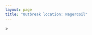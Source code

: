 ```yaml
---
layout: page
title: "Outbreak location: Nagercoil"
---
```

<div id="mapid">
<script src="https://buda-magenta.github.io/hazard_map/load_map.js"></script>
><script>
var marker_outbreak = L.marker([8.188047, 77.429049],{"autoPan": true}).addTo(map); marker_outbreak.bindTooltip("Nagercoil").openTooltip();

var circle_1 = L.circle([8.576971, 77.050125], {"pane": "markerPane", "color": "red", "fill": true, "fillOpacity": 0.2, "fillRule": "evenodd", "lineCap": "round", "lineJoin": "round", "opacity": 1.0, "radius": 469076, "stroke": true, "weight": 2}).addTo(map);
circle_1.bindTooltip("Thiruvananthapuram<br>rank: 1<br>hazard index: 0.117269")

var circle_2 = L.circle([8.701220, 77.579269], {"pane": "markerPane", "color": "red", "fill": true, "fillOpacity": 0.2, "fillRule": "evenodd", "lineCap": "round", "lineJoin": "round", "opacity": 1.0, "radius": 153494, "stroke": true, "weight": 2}).addTo(map);
circle_2.bindTooltip("Tirunelveli<br>rank: 2<br>hazard index: 0.038374")

var circle_3 = L.circle([8.887951, 76.595501], {"pane": "markerPane", "color": "red", "fill": true, "fillOpacity": 0.2, "fillRule": "evenodd", "lineCap": "round", "lineJoin": "round", "opacity": 1.0, "radius": 119857, "stroke": true, "weight": 2}).addTo(map);
circle_3.bindTooltip("Kollam<br>rank: 3<br>hazard index: 0.029964")

var circle_4 = L.circle([12.979120, 77.591300], {"pane": "markerPane", "color": "red", "fill": true, "fillOpacity": 0.2, "fillRule": "evenodd", "lineCap": "round", "lineJoin": "round", "opacity": 1.0, "radius": 106008, "stroke": true, "weight": 2}).addTo(map);
circle_4.bindTooltip("Bangalore<br>rank: 4<br>hazard index: 0.026502")

var circle_5 = L.circle([19.075990, 72.877393], {"pane": "markerPane", "color": "red", "fill": true, "fillOpacity": 0.2, "fillRule": "evenodd", "lineCap": "round", "lineJoin": "round", "opacity": 1.0, "radius": 100769, "stroke": true, "weight": 2}).addTo(map);
circle_5.bindTooltip("Mumbai<br>rank: 5<br>hazard index: 0.025192")

var circle_6 = L.circle([13.083694, 80.270186], {"pane": "markerPane", "color": "red", "fill": true, "fillOpacity": 0.2, "fillRule": "evenodd", "lineCap": "round", "lineJoin": "round", "opacity": 1.0, "radius": 95467, "stroke": true, "weight": 2}).addTo(map);
circle_6.bindTooltip("Chennai<br>rank: 6<br>hazard index: 0.023867")

var circle_7 = L.circle([9.926115, 78.114098], {"pane": "markerPane", "color": "red", "fill": true, "fillOpacity": 0.2, "fillRule": "evenodd", "lineCap": "round", "lineJoin": "round", "opacity": 1.0, "radius": 77995, "stroke": true, "weight": 2}).addTo(map);
circle_7.bindTooltip("Madurai<br>rank: 7<br>hazard index: 0.019499")

var circle_8 = L.circle([11.001812, 76.962842], {"pane": "markerPane", "color": "red", "fill": true, "fillOpacity": 0.2, "fillRule": "evenodd", "lineCap": "round", "lineJoin": "round", "opacity": 1.0, "radius": 48209, "stroke": true, "weight": 2}).addTo(map);
circle_8.bindTooltip("Coimbatore<br>rank: 8<br>hazard index: 0.012052")

var circle_9 = L.circle([12.869810, 74.843008], {"pane": "markerPane", "color": "red", "fill": true, "fillOpacity": 0.2, "fillRule": "evenodd", "lineCap": "round", "lineJoin": "round", "opacity": 1.0, "radius": 26952, "stroke": true, "weight": 2}).addTo(map);
circle_9.bindTooltip("Mangalore<br>rank: 9<br>hazard index: 0.006738")

var circle_10 = L.circle([18.521428, 73.854454], {"pane": "markerPane", "color": "red", "fill": true, "fillOpacity": 0.2, "fillRule": "evenodd", "lineCap": "round", "lineJoin": "round", "opacity": 1.0, "radius": 24125, "stroke": true, "weight": 2}).addTo(map);
circle_10.bindTooltip("Pune<br>rank: 10<br>hazard index: 0.006031")

var circle_11 = L.circle([11.258608, 75.778874], {"pane": "markerPane", "color": "red", "fill": true, "fillOpacity": 0.2, "fillRule": "evenodd", "lineCap": "round", "lineJoin": "round", "opacity": 1.0, "radius": 24022, "stroke": true, "weight": 2}).addTo(map);
circle_11.bindTooltip("Kozhikode<br>rank: 11<br>hazard index: 0.006006")

var circle_12 = L.circle([10.804973, 78.687030], {"pane": "markerPane", "color": "red", "fill": true, "fillOpacity": 0.2, "fillRule": "evenodd", "lineCap": "round", "lineJoin": "round", "opacity": 1.0, "radius": 23377, "stroke": true, "weight": 2}).addTo(map);
circle_12.bindTooltip("Tiruchirappalli<br>rank: 12<br>hazard index: 0.005844")

var circle_13 = L.circle([10.525626, 76.213254], {"pane": "markerPane", "color": "red", "fill": true, "fillOpacity": 0.2, "fillRule": "evenodd", "lineCap": "round", "lineJoin": "round", "opacity": 1.0, "radius": 23063, "stroke": true, "weight": 2}).addTo(map);
circle_13.bindTooltip("Thrissur<br>rank: 13<br>hazard index: 0.005766")

var circle_14 = L.circle([11.101781, 77.345192], {"pane": "markerPane", "color": "red", "fill": true, "fillOpacity": 0.2, "fillRule": "evenodd", "lineCap": "round", "lineJoin": "round", "opacity": 1.0, "radius": 20002, "stroke": true, "weight": 2}).addTo(map);
circle_14.bindTooltip("Tiruppur<br>rank: 14<br>hazard index: 0.005001")

var circle_15 = L.circle([8.805260, 78.145274], {"pane": "markerPane", "color": "red", "fill": true, "fillOpacity": 0.2, "fillRule": "evenodd", "lineCap": "round", "lineJoin": "round", "opacity": 1.0, "radius": 18537, "stroke": true, "weight": 2}).addTo(map);
circle_15.bindTooltip("Thoothukudi<br>rank: 15<br>hazard index: 0.004634")

var circle_16 = L.circle([11.664300, 78.146000], {"pane": "markerPane", "color": "red", "fill": true, "fillOpacity": 0.2, "fillRule": "evenodd", "lineCap": "round", "lineJoin": "round", "opacity": 1.0, "radius": 17608, "stroke": true, "weight": 2}).addTo(map);
circle_16.bindTooltip("Salem<br>rank: 16<br>hazard index: 0.004402")

var circle_17 = L.circle([19.194329, 72.970178], {"pane": "markerPane", "color": "red", "fill": true, "fillOpacity": 0.2, "fillRule": "evenodd", "lineCap": "round", "lineJoin": "round", "opacity": 1.0, "radius": 14085, "stroke": true, "weight": 2}).addTo(map);
circle_17.bindTooltip("Thane<br>rank: 17<br>hazard index: 0.003521")

var circle_18 = L.circle([10.330330, 78.067398], {"pane": "markerPane", "color": "red", "fill": true, "fillOpacity": 0.2, "fillRule": "evenodd", "lineCap": "round", "lineJoin": "round", "opacity": 1.0, "radius": 13242, "stroke": true, "weight": 2}).addTo(map);
circle_18.bindTooltip("Dindigul<br>rank: 18<br>hazard index: 0.003311")

var circle_19 = L.circle([9.500665, 76.412414], {"pane": "markerPane", "color": "red", "fill": true, "fillOpacity": 0.2, "fillRule": "evenodd", "lineCap": "round", "lineJoin": "round", "opacity": 1.0, "radius": 10727, "stroke": true, "weight": 2}).addTo(map);
circle_19.bindTooltip("Alappuzha<br>rank: 19<br>hazard index: 0.002682")

var circle_20 = L.circle([28.651718, 77.221939], {"pane": "markerPane", "color": "red", "fill": true, "fillOpacity": 0.2, "fillRule": "evenodd", "lineCap": "round", "lineJoin": "round", "opacity": 1.0, "radius": 7812, "stroke": true, "weight": 2}).addTo(map);
circle_20.bindTooltip("Delhi<br>rank: 20<br>hazard index: 0.001953")

var circle_21 = L.circle([17.849907, 75.276320], {"pane": "markerPane", "color": "red", "fill": true, "fillOpacity": 0.2, "fillRule": "evenodd", "lineCap": "round", "lineJoin": "round", "opacity": 1.0, "radius": 7365, "stroke": true, "weight": 2}).addTo(map);
circle_21.bindTooltip("Solapur<br>rank: 21<br>hazard index: 0.001841")

var circle_22 = L.circle([11.369204, 77.676627], {"pane": "markerPane", "color": "red", "fill": true, "fillOpacity": 0.2, "fillRule": "evenodd", "lineCap": "round", "lineJoin": "round", "opacity": 1.0, "radius": 7128, "stroke": true, "weight": 2}).addTo(map);
circle_22.bindTooltip("Erode<br>rank: 22<br>hazard index: 0.001782")

var circle_23 = L.circle([17.388786, 78.461065], {"pane": "markerPane", "color": "red", "fill": true, "fillOpacity": 0.2, "fillRule": "evenodd", "lineCap": "round", "lineJoin": "round", "opacity": 1.0, "radius": 5574, "stroke": true, "weight": 2}).addTo(map);
circle_23.bindTooltip("Hyderabad<br>rank: 23<br>hazard index: 0.001394")

var circle_24 = L.circle([12.305183, 76.655361], {"pane": "markerPane", "color": "red", "fill": true, "fillOpacity": 0.2, "fillRule": "evenodd", "lineCap": "round", "lineJoin": "round", "opacity": 1.0, "radius": 4983, "stroke": true, "weight": 2}).addTo(map);
circle_24.bindTooltip("Mysore<br>rank: 24<br>hazard index: 0.001246")

var circle_25 = L.circle([9.931308, 76.267414], {"pane": "markerPane", "color": "red", "fill": true, "fillOpacity": 0.2, "fillRule": "evenodd", "lineCap": "round", "lineJoin": "round", "opacity": 1.0, "radius": 4283, "stroke": true, "weight": 2}).addTo(map);
circle_25.bindTooltip("Kochi<br>rank: 25<br>hazard index: 0.001071")

var circle_26 = L.circle([25.531031, 78.652689], {"pane": "markerPane", "color": "red", "fill": true, "fillOpacity": 0.2, "fillRule": "evenodd", "lineCap": "round", "lineJoin": "round", "opacity": 1.0, "radius": 3854, "stroke": true, "weight": 2}).addTo(map);
circle_26.bindTooltip("Jhansi<br>rank: 26<br>hazard index: 0.000964")

var circle_27 = L.circle([22.541418, 88.357691], {"pane": "markerPane", "color": "red", "fill": true, "fillOpacity": 0.2, "fillRule": "evenodd", "lineCap": "round", "lineJoin": "round", "opacity": 1.0, "radius": 3513, "stroke": true, "weight": 2}).addTo(map);
circle_27.bindTooltip("Kolkata<br>rank: 27<br>hazard index: 0.000878")

var circle_28 = L.circle([10.786027, 79.138150], {"pane": "markerPane", "color": "red", "fill": true, "fillOpacity": 0.2, "fillRule": "evenodd", "lineCap": "round", "lineJoin": "round", "opacity": 1.0, "radius": 3308, "stroke": true, "weight": 2}).addTo(map);
circle_28.bindTooltip("Thanjavur<br>rank: 28<br>hazard index: 0.000827")

var circle_29 = L.circle([9.403158, 77.518264], {"pane": "markerPane", "color": "red", "fill": true, "fillOpacity": 0.2, "fillRule": "evenodd", "lineCap": "round", "lineJoin": "round", "opacity": 1.0, "radius": 3058, "stroke": true, "weight": 2}).addTo(map);
circle_29.bindTooltip("Rajapalayam<br>rank: 29<br>hazard index: 0.000765")

var circle_30 = L.circle([13.340077, 77.100621], {"pane": "markerPane", "color": "red", "fill": true, "fillOpacity": 0.2, "fillRule": "evenodd", "lineCap": "round", "lineJoin": "round", "opacity": 1.0, "radius": 2708, "stroke": true, "weight": 2}).addTo(map);
circle_30.bindTooltip("Tumkur<br>rank: 30<br>hazard index: 0.000677")

var circle_31 = L.circle([17.723128, 83.301284], {"pane": "markerPane", "color": "red", "fill": true, "fillOpacity": 0.2, "fillRule": "evenodd", "lineCap": "round", "lineJoin": "round", "opacity": 1.0, "radius": 2541, "stroke": true, "weight": 2}).addTo(map);
circle_31.bindTooltip("Visakhapatnam<br>rank: 31<br>hazard index: 0.000635")

var circle_32 = L.circle([14.475294, 78.821686], {"pane": "markerPane", "color": "red", "fill": true, "fillOpacity": 0.2, "fillRule": "evenodd", "lineCap": "round", "lineJoin": "round", "opacity": 1.0, "radius": 2499, "stroke": true, "weight": 2}).addTo(map);
circle_32.bindTooltip("Kadapa<br>rank: 32<br>hazard index: 0.000625")

var circle_33 = L.circle([16.508759, 80.618510], {"pane": "markerPane", "color": "red", "fill": true, "fillOpacity": 0.2, "fillRule": "evenodd", "lineCap": "round", "lineJoin": "round", "opacity": 1.0, "radius": 2230, "stroke": true, "weight": 2}).addTo(map);
circle_33.bindTooltip("Vijayawada<br>rank: 33<br>hazard index: 0.000558")

var circle_34 = L.circle([11.715950, 79.767053], {"pane": "markerPane", "color": "red", "fill": true, "fillOpacity": 0.2, "fillRule": "evenodd", "lineCap": "round", "lineJoin": "round", "opacity": 1.0, "radius": 2204, "stroke": true, "weight": 2}).addTo(map);
circle_34.bindTooltip("Cuddalore Port<br>rank: 34<br>hazard index: 0.000551")

var circle_35 = L.circle([13.631637, 79.423171], {"pane": "markerPane", "color": "red", "fill": true, "fillOpacity": 0.2, "fillRule": "evenodd", "lineCap": "round", "lineJoin": "round", "opacity": 1.0, "radius": 2045, "stroke": true, "weight": 2}).addTo(map);
circle_35.bindTooltip("Tirupati<br>rank: 35<br>hazard index: 0.000511")

var circle_36 = L.circle([23.021624, 72.579707], {"pane": "markerPane", "color": "red", "fill": true, "fillOpacity": 0.2, "fillRule": "evenodd", "lineCap": "round", "lineJoin": "round", "opacity": 1.0, "radius": 1846, "stroke": true, "weight": 2}).addTo(map);
circle_36.bindTooltip("Ahmedabad<br>rank: 36<br>hazard index: 0.000462")

var circle_37 = L.circle([16.083333, 77.166667], {"pane": "markerPane", "color": "red", "fill": true, "fillOpacity": 0.2, "fillRule": "evenodd", "lineCap": "round", "lineJoin": "round", "opacity": 1.0, "radius": 1800, "stroke": true, "weight": 2}).addTo(map);
circle_37.bindTooltip("Raichur<br>rank: 37<br>hazard index: 0.000450")

var circle_38 = L.circle([10.964555, 79.371730], {"pane": "markerPane", "color": "red", "fill": true, "fillOpacity": 0.2, "fillRule": "evenodd", "lineCap": "round", "lineJoin": "round", "opacity": 1.0, "radius": 1781, "stroke": true, "weight": 2}).addTo(map);
circle_38.bindTooltip("Kumbakonam<br>rank: 38<br>hazard index: 0.000445")

var circle_39 = L.circle([21.170200, 72.831100], {"pane": "markerPane", "color": "red", "fill": true, "fillOpacity": 0.2, "fillRule": "evenodd", "lineCap": "round", "lineJoin": "round", "opacity": 1.0, "radius": 1730, "stroke": true, "weight": 2}).addTo(map);
circle_39.bindTooltip("Surat<br>rank: 39<br>hazard index: 0.000433")

var circle_40 = L.circle([10.787898, 76.474087], {"pane": "markerPane", "color": "red", "fill": true, "fillOpacity": 0.2, "fillRule": "evenodd", "lineCap": "round", "lineJoin": "round", "opacity": 1.0, "radius": 1685, "stroke": true, "weight": 2}).addTo(map);
circle_40.bindTooltip("Palakkad<br>rank: 40<br>hazard index: 0.000421")

var circle_41 = L.circle([19.261944, 73.194760], {"pane": "markerPane", "color": "red", "fill": true, "fillOpacity": 0.2, "fillRule": "evenodd", "lineCap": "round", "lineJoin": "round", "opacity": 1.0, "radius": 1590, "stroke": true, "weight": 2}).addTo(map);
circle_41.bindTooltip("Ulhas Nagar<br>rank: 41<br>hazard index: 0.000398")

var circle_42 = L.circle([21.149813, 79.082056], {"pane": "markerPane", "color": "red", "fill": true, "fillOpacity": 0.2, "fillRule": "evenodd", "lineCap": "round", "lineJoin": "round", "opacity": 1.0, "radius": 1585, "stroke": true, "weight": 2}).addTo(map);
circle_42.bindTooltip("Nagpur<br>rank: 42<br>hazard index: 0.000396")

var circle_43 = L.circle([18.627929, 73.800983], {"pane": "markerPane", "color": "red", "fill": true, "fillOpacity": 0.2, "fillRule": "evenodd", "lineCap": "round", "lineJoin": "round", "opacity": 1.0, "radius": 1413, "stroke": true, "weight": 2}).addTo(map);
circle_43.bindTooltip("Pimpri Chinchwad<br>rank: 43<br>hazard index: 0.000353")

var circle_44 = L.circle([20.011247, 73.790236], {"pane": "markerPane", "color": "red", "fill": true, "fillOpacity": 0.2, "fillRule": "evenodd", "lineCap": "round", "lineJoin": "round", "opacity": 1.0, "radius": 1385, "stroke": true, "weight": 2}).addTo(map);
circle_44.bindTooltip("Nashik<br>rank: 44<br>hazard index: 0.000346")

var circle_45 = L.circle([13.125476, 80.094090], {"pane": "markerPane", "color": "red", "fill": true, "fillOpacity": 0.2, "fillRule": "evenodd", "lineCap": "round", "lineJoin": "round", "opacity": 1.0, "radius": 1363, "stroke": true, "weight": 2}).addTo(map);
circle_45.bindTooltip("Avadi<br>rank: 45<br>hazard index: 0.000341")

var circle_46 = L.circle([12.955100, 78.269900], {"pane": "markerPane", "color": "red", "fill": true, "fillOpacity": 0.2, "fillRule": "evenodd", "lineCap": "round", "lineJoin": "round", "opacity": 1.0, "radius": 1347, "stroke": true, "weight": 2}).addTo(map);
circle_46.bindTooltip("Robertson Pet<br>rank: 46<br>hazard index: 0.000337")

var circle_47 = L.circle([13.156387, 80.300528], {"pane": "markerPane", "color": "red", "fill": true, "fillOpacity": 0.2, "fillRule": "evenodd", "lineCap": "round", "lineJoin": "round", "opacity": 1.0, "radius": 1300, "stroke": true, "weight": 2}).addTo(map);
circle_47.bindTooltip("Tiruvottiyur<br>rank: 47<br>hazard index: 0.000325")

var circle_48 = L.circle([15.631900, 77.275900], {"pane": "markerPane", "color": "red", "fill": true, "fillOpacity": 0.2, "fillRule": "evenodd", "lineCap": "round", "lineJoin": "round", "opacity": 1.0, "radius": 1289, "stroke": true, "weight": 2}).addTo(map);
circle_48.bindTooltip("Adoni<br>rank: 48<br>hazard index: 0.000322")

var circle_49 = L.circle([20.266777, 85.843559], {"pane": "markerPane", "color": "red", "fill": true, "fillOpacity": 0.2, "fillRule": "evenodd", "lineCap": "round", "lineJoin": "round", "opacity": 1.0, "radius": 1230, "stroke": true, "weight": 2}).addTo(map);
circle_49.bindTooltip("Bhubaneswar<br>rank: 49<br>hazard index: 0.000308")

var circle_50 = L.circle([19.439885, 72.880383], {"pane": "markerPane", "color": "red", "fill": true, "fillOpacity": 0.2, "fillRule": "evenodd", "lineCap": "round", "lineJoin": "round", "opacity": 1.0, "radius": 1212, "stroke": true, "weight": 2}).addTo(map);
circle_50.bindTooltip("Vasai<br>rank: 50<br>hazard index: 0.000303")

var circle_51 = L.circle([23.258486, 77.401989], {"pane": "markerPane", "color": "red", "fill": true, "fillOpacity": 0.2, "fillRule": "evenodd", "lineCap": "round", "lineJoin": "round", "opacity": 1.0, "radius": 1160, "stroke": true, "weight": 2}).addTo(map);
circle_51.bindTooltip("Bhopal<br>rank: 51<br>hazard index: 0.000290")

var circle_52 = L.circle([15.398403, 73.812918], {"pane": "markerPane", "color": "red", "fill": true, "fillOpacity": 0.2, "fillRule": "evenodd", "lineCap": "round", "lineJoin": "round", "opacity": 1.0, "radius": 1158, "stroke": true, "weight": 2}).addTo(map);
circle_52.bindTooltip("Vasco Da Gama<br>rank: 52<br>hazard index: 0.000290")

var circle_53 = L.circle([27.175255, 78.009816], {"pane": "markerPane", "color": "red", "fill": true, "fillOpacity": 0.2, "fillRule": "evenodd", "lineCap": "round", "lineJoin": "round", "opacity": 1.0, "radius": 1017, "stroke": true, "weight": 2}).addTo(map);
circle_53.bindTooltip("Agra<br>rank: 53<br>hazard index: 0.000254")

var circle_54 = L.circle([10.915649, 79.806949], {"pane": "markerPane", "color": "red", "fill": true, "fillOpacity": 0.2, "fillRule": "evenodd", "lineCap": "round", "lineJoin": "round", "opacity": 1.0, "radius": 993, "stroke": true, "weight": 2}).addTo(map);
circle_54.bindTooltip("Pondicherry<br>rank: 54<br>hazard index: 0.000248")

var circle_55 = L.circle([15.119651, 77.455290], {"pane": "markerPane", "color": "red", "fill": true, "fillOpacity": 0.2, "fillRule": "evenodd", "lineCap": "round", "lineJoin": "round", "opacity": 1.0, "radius": 979, "stroke": true, "weight": 2}).addTo(map);
circle_55.bindTooltip("Guntakal<br>rank: 55<br>hazard index: 0.000245")

var circle_56 = L.circle([19.143607, 73.295535], {"pane": "markerPane", "color": "red", "fill": true, "fillOpacity": 0.2, "fillRule": "evenodd", "lineCap": "round", "lineJoin": "round", "opacity": 1.0, "radius": 924, "stroke": true, "weight": 2}).addTo(map);
circle_56.bindTooltip("Ambarnath<br>rank: 56<br>hazard index: 0.000231")

var circle_57 = L.circle([12.732884, 77.830948], {"pane": "markerPane", "color": "red", "fill": true, "fillOpacity": 0.2, "fillRule": "evenodd", "lineCap": "round", "lineJoin": "round", "opacity": 1.0, "radius": 904, "stroke": true, "weight": 2}).addTo(map);
circle_57.bindTooltip("Hosur<br>rank: 57<br>hazard index: 0.000226")

var circle_58 = L.circle([20.468600, 85.879200], {"pane": "markerPane", "color": "red", "fill": true, "fillOpacity": 0.2, "fillRule": "evenodd", "lineCap": "round", "lineJoin": "round", "opacity": 1.0, "radius": 890, "stroke": true, "weight": 2}).addTo(map);
circle_58.bindTooltip("Cuttack<br>rank: 58<br>hazard index: 0.000223")

var circle_59 = L.circle([14.449372, 79.987376], {"pane": "markerPane", "color": "red", "fill": true, "fillOpacity": 0.2, "fillRule": "evenodd", "lineCap": "round", "lineJoin": "round", "opacity": 1.0, "radius": 869, "stroke": true, "weight": 2}).addTo(map);
circle_59.bindTooltip("Nellore<br>rank: 59<br>hazard index: 0.000217")

var circle_60 = L.circle([12.929903, 80.111823], {"pane": "markerPane", "color": "red", "fill": true, "fillOpacity": 0.2, "fillRule": "evenodd", "lineCap": "round", "lineJoin": "round", "opacity": 1.0, "radius": 833, "stroke": true, "weight": 2}).addTo(map);
circle_60.bindTooltip("Tambaram<br>rank: 60<br>hazard index: 0.000208")

var circle_61 = L.circle([14.906956, 78.009707], {"pane": "markerPane", "color": "red", "fill": true, "fillOpacity": 0.2, "fillRule": "evenodd", "lineCap": "round", "lineJoin": "round", "opacity": 1.0, "radius": 791, "stroke": true, "weight": 2}).addTo(map);
circle_61.bindTooltip("Tadipatri<br>rank: 61<br>hazard index: 0.000198")

var circle_62 = L.circle([12.523889, 76.896196], {"pane": "markerPane", "color": "red", "fill": true, "fillOpacity": 0.2, "fillRule": "evenodd", "lineCap": "round", "lineJoin": "round", "opacity": 1.0, "radius": 741, "stroke": true, "weight": 2}).addTo(map);
circle_62.bindTooltip("Mandya<br>rank: 62<br>hazard index: 0.000185")

var circle_63 = L.circle([10.805628, 79.824660], {"pane": "markerPane", "color": "red", "fill": true, "fillOpacity": 0.2, "fillRule": "evenodd", "lineCap": "round", "lineJoin": "round", "opacity": 1.0, "radius": 714, "stroke": true, "weight": 2}).addTo(map);
circle_63.bindTooltip("Nagapattinam<br>rank: 63<br>hazard index: 0.000179")

var circle_64 = L.circle([13.137000, 78.133961], {"pane": "markerPane", "color": "red", "fill": true, "fillOpacity": 0.2, "fillRule": "evenodd", "lineCap": "round", "lineJoin": "round", "opacity": 1.0, "radius": 694, "stroke": true, "weight": 2}).addTo(map);
circle_64.bindTooltip("Kolar<br>rank: 64<br>hazard index: 0.000174")

var circle_65 = L.circle([13.160105, 79.155551], {"pane": "markerPane", "color": "red", "fill": true, "fillOpacity": 0.2, "fillRule": "evenodd", "lineCap": "round", "lineJoin": "round", "opacity": 1.0, "radius": 660, "stroke": true, "weight": 2}).addTo(map);
circle_65.bindTooltip("Chittoor<br>rank: 65<br>hazard index: 0.000165")

var circle_66 = L.circle([26.180598, 91.753943], {"pane": "markerPane", "color": "red", "fill": true, "fillOpacity": 0.2, "fillRule": "evenodd", "lineCap": "round", "lineJoin": "round", "opacity": 1.0, "radius": 660, "stroke": true, "weight": 2}).addTo(map);
circle_66.bindTooltip("Guwahati<br>rank: 66<br>hazard index: 0.000165")

var circle_67 = L.circle([22.297314, 73.194257], {"pane": "markerPane", "color": "red", "fill": true, "fillOpacity": 0.2, "fillRule": "evenodd", "lineCap": "round", "lineJoin": "round", "opacity": 1.0, "radius": 660, "stroke": true, "weight": 2}).addTo(map);
circle_67.bindTooltip("Vadodara<br>rank: 67<br>hazard index: 0.000165")

var circle_68 = L.circle([20.432402, 73.141172], {"pane": "markerPane", "color": "red", "fill": true, "fillOpacity": 0.2, "fillRule": "evenodd", "lineCap": "round", "lineJoin": "round", "opacity": 1.0, "radius": 630, "stroke": true, "weight": 2}).addTo(map);
circle_68.bindTooltip("Valsad<br>rank: 68<br>hazard index: 0.000158")

var circle_69 = L.circle([13.007082, 76.099270], {"pane": "markerPane", "color": "red", "fill": true, "fillOpacity": 0.2, "fillRule": "evenodd", "lineCap": "round", "lineJoin": "round", "opacity": 1.0, "radius": 621, "stroke": true, "weight": 2}).addTo(map);
circle_69.bindTooltip("Hassan<br>rank: 69<br>hazard index: 0.000155")

var circle_70 = L.circle([14.466127, 75.920636], {"pane": "markerPane", "color": "red", "fill": true, "fillOpacity": 0.2, "fillRule": "evenodd", "lineCap": "round", "lineJoin": "round", "opacity": 1.0, "radius": 621, "stroke": true, "weight": 2}).addTo(map);
circle_70.bindTooltip("Davanagere<br>rank: 70<br>hazard index: 0.000155")

var circle_71 = L.circle([19.295200, 72.854400], {"pane": "markerPane", "color": "red", "fill": true, "fillOpacity": 0.2, "fillRule": "evenodd", "lineCap": "round", "lineJoin": "round", "opacity": 1.0, "radius": 610, "stroke": true, "weight": 2}).addTo(map);
circle_71.bindTooltip("Mira-Bhayandar<br>rank: 71<br>hazard index: 0.000153")

var circle_72 = L.circle([12.989816, 80.100987], {"pane": "markerPane", "color": "red", "fill": true, "fillOpacity": 0.2, "fillRule": "evenodd", "lineCap": "round", "lineJoin": "round", "opacity": 1.0, "radius": 574, "stroke": true, "weight": 2}).addTo(map);
circle_72.bindTooltip("Pallavaram<br>rank: 72<br>hazard index: 0.000144")

var circle_73 = L.circle([13.932609, 75.574978], {"pane": "markerPane", "color": "red", "fill": true, "fillOpacity": 0.2, "fillRule": "evenodd", "lineCap": "round", "lineJoin": "round", "opacity": 1.0, "radius": 571, "stroke": true, "weight": 2}).addTo(map);
circle_73.bindTooltip("Shimoga<br>rank: 73<br>hazard index: 0.000143")

var circle_74 = L.circle([10.044512, 78.743363], {"pane": "markerPane", "color": "red", "fill": true, "fillOpacity": 0.2, "fillRule": "evenodd", "lineCap": "round", "lineJoin": "round", "opacity": 1.0, "radius": 537, "stroke": true, "weight": 2}).addTo(map);
circle_74.bindTooltip("Karaikkudi<br>rank: 74<br>hazard index: 0.000134")

var circle_75 = L.circle([17.636129, 74.298278], {"pane": "markerPane", "color": "red", "fill": true, "fillOpacity": 0.2, "fillRule": "evenodd", "lineCap": "round", "lineJoin": "round", "opacity": 1.0, "radius": 524, "stroke": true, "weight": 2}).addTo(map);
circle_75.bindTooltip("Satara<br>rank: 75<br>hazard index: 0.000131")

var circle_76 = L.circle([17.005045, 81.780473], {"pane": "markerPane", "color": "red", "fill": true, "fillOpacity": 0.2, "fillRule": "evenodd", "lineCap": "round", "lineJoin": "round", "opacity": 1.0, "radius": 505, "stroke": true, "weight": 2}).addTo(map);
circle_76.bindTooltip("Rajahmundry<br>rank: 76<br>hazard index: 0.000126")

var circle_77 = L.circle([18.793568, 80.815939], {"pane": "markerPane", "color": "red", "fill": true, "fillOpacity": 0.2, "fillRule": "evenodd", "lineCap": "round", "lineJoin": "round", "opacity": 1.0, "radius": 496, "stroke": true, "weight": 2}).addTo(map);
circle_77.bindTooltip("Bijapur<br>rank: 77<br>hazard index: 0.000124")

var circle_78 = L.circle([13.341917, 74.747323], {"pane": "markerPane", "color": "red", "fill": true, "fillOpacity": 0.2, "fillRule": "evenodd", "lineCap": "round", "lineJoin": "round", "opacity": 1.0, "radius": 492, "stroke": true, "weight": 2}).addTo(map);
circle_78.bindTooltip("Udupi<br>rank: 78<br>hazard index: 0.000123")

var circle_79 = L.circle([19.362531, 73.078475], {"pane": "markerPane", "color": "red", "fill": true, "fillOpacity": 0.2, "fillRule": "evenodd", "lineCap": "round", "lineJoin": "round", "opacity": 1.0, "radius": 487, "stroke": true, "weight": 2}).addTo(map);
circle_79.bindTooltip("Bhiwandi<br>rank: 79<br>hazard index: 0.000122")

var circle_80 = L.circle([15.351838, 75.137985], {"pane": "markerPane", "color": "red", "fill": true, "fillOpacity": 0.2, "fillRule": "evenodd", "lineCap": "round", "lineJoin": "round", "opacity": 1.0, "radius": 485, "stroke": true, "weight": 2}).addTo(map);
circle_80.bindTooltip("Hubli<br>rank: 80<br>hazard index: 0.000121")

var circle_81 = L.circle([10.500000, 78.833333], {"pane": "markerPane", "color": "red", "fill": true, "fillOpacity": 0.2, "fillRule": "evenodd", "lineCap": "round", "lineJoin": "round", "opacity": 1.0, "radius": 481, "stroke": true, "weight": 2}).addTo(map);
circle_81.bindTooltip("Pudukkottai<br>rank: 81<br>hazard index: 0.000120")

var circle_82 = L.circle([14.654623, 77.556260], {"pane": "markerPane", "color": "red", "fill": true, "fillOpacity": 0.2, "fillRule": "evenodd", "lineCap": "round", "lineJoin": "round", "opacity": 1.0, "radius": 460, "stroke": true, "weight": 2}).addTo(map);
circle_82.bindTooltip("Anantapur<br>rank: 82<br>hazard index: 0.000115")

var circle_83 = L.circle([12.792907, 78.699917], {"pane": "markerPane", "color": "red", "fill": true, "fillOpacity": 0.2, "fillRule": "evenodd", "lineCap": "round", "lineJoin": "round", "opacity": 1.0, "radius": 442, "stroke": true, "weight": 2}).addTo(map);
circle_83.bindTooltip("Ambur<br>rank: 83<br>hazard index: 0.000111")

var circle_84 = L.circle([30.909016, 75.851601], {"pane": "markerPane", "color": "red", "fill": true, "fillOpacity": 0.2, "fillRule": "evenodd", "lineCap": "round", "lineJoin": "round", "opacity": 1.0, "radius": 405, "stroke": true, "weight": 2}).addTo(map);
circle_84.bindTooltip("Ludhiana<br>rank: 84<br>hazard index: 0.000101")

var circle_85 = L.circle([23.535048, 87.338043], {"pane": "markerPane", "color": "red", "fill": true, "fillOpacity": 0.2, "fillRule": "evenodd", "lineCap": "round", "lineJoin": "round", "opacity": 1.0, "radius": 388, "stroke": true, "weight": 2}).addTo(map);
circle_85.bindTooltip("Durgapur<br>rank: 85<br>hazard index: 0.000097")

var circle_86 = L.circle([23.687130, 86.974659], {"pane": "markerPane", "color": "red", "fill": true, "fillOpacity": 0.2, "fillRule": "evenodd", "lineCap": "round", "lineJoin": "round", "opacity": 1.0, "radius": 387, "stroke": true, "weight": 2}).addTo(map);
circle_86.bindTooltip("Asansol<br>rank: 86<br>hazard index: 0.000097")

var circle_87 = L.circle([26.838100, 80.934600], {"pane": "markerPane", "color": "red", "fill": true, "fillOpacity": 0.2, "fillRule": "evenodd", "lineCap": "round", "lineJoin": "round", "opacity": 1.0, "radius": 363, "stroke": true, "weight": 2}).addTo(map);
circle_87.bindTooltip("Lucknow<br>rank: 87<br>hazard index: 0.000091")

var circle_88 = L.circle([28.402979, 77.310384], {"pane": "markerPane", "color": "red", "fill": true, "fillOpacity": 0.2, "fillRule": "evenodd", "lineCap": "round", "lineJoin": "round", "opacity": 1.0, "radius": 352, "stroke": true, "weight": 2}).addTo(map);
circle_88.bindTooltip("Faridabad<br>rank: 88<br>hazard index: 0.000088")

var circle_89 = L.circle([26.716413, 88.430992], {"pane": "markerPane", "color": "red", "fill": true, "fillOpacity": 0.2, "fillRule": "evenodd", "lineCap": "round", "lineJoin": "round", "opacity": 1.0, "radius": 349, "stroke": true, "weight": 2}).addTo(map);
circle_89.bindTooltip("Siliguri<br>rank: 89<br>hazard index: 0.000087")

var circle_90 = L.circle([15.507554, 80.060800], {"pane": "markerPane", "color": "red", "fill": true, "fillOpacity": 0.2, "fillRule": "evenodd", "lineCap": "round", "lineJoin": "round", "opacity": 1.0, "radius": 348, "stroke": true, "weight": 2}).addTo(map);
circle_90.bindTooltip("Ongole<br>rank: 90<br>hazard index: 0.000087")

var circle_91 = L.circle([15.830925, 78.042537], {"pane": "markerPane", "color": "red", "fill": true, "fillOpacity": 0.2, "fillRule": "evenodd", "lineCap": "round", "lineJoin": "round", "opacity": 1.0, "radius": 347, "stroke": true, "weight": 2}).addTo(map);
circle_91.bindTooltip("Kurnool<br>rank: 91<br>hazard index: 0.000087")

var circle_92 = L.circle([11.664535, 92.739045], {"pane": "markerPane", "color": "red", "fill": true, "fillOpacity": 0.2, "fillRule": "evenodd", "lineCap": "round", "lineJoin": "round", "opacity": 1.0, "radius": 336, "stroke": true, "weight": 2}).addTo(map);
circle_92.bindTooltip("Port Blair<br>rank: 92<br>hazard index: 0.000084")

var circle_93 = L.circle([25.895924, 82.437716], {"pane": "markerPane", "color": "red", "fill": true, "fillOpacity": 0.2, "fillRule": "evenodd", "lineCap": "round", "lineJoin": "round", "opacity": 1.0, "radius": 332, "stroke": true, "weight": 2}).addTo(map);
circle_93.bindTooltip("Badlapur<br>rank: 93<br>hazard index: 0.000083")

var circle_94 = L.circle([26.915458, 75.818982], {"pane": "markerPane", "color": "red", "fill": true, "fillOpacity": 0.2, "fillRule": "evenodd", "lineCap": "round", "lineJoin": "round", "opacity": 1.0, "radius": 331, "stroke": true, "weight": 2}).addTo(map);
circle_94.bindTooltip("Jaipur<br>rank: 94<br>hazard index: 0.000083")

var circle_95 = L.circle([16.676135, 81.170868], {"pane": "markerPane", "color": "red", "fill": true, "fillOpacity": 0.2, "fillRule": "evenodd", "lineCap": "round", "lineJoin": "round", "opacity": 1.0, "radius": 314, "stroke": true, "weight": 2}).addTo(map);
circle_95.bindTooltip("Eluru<br>rank: 95<br>hazard index: 0.000079")

var circle_96 = L.circle([13.826383, 77.493772], {"pane": "markerPane", "color": "red", "fill": true, "fillOpacity": 0.2, "fillRule": "evenodd", "lineCap": "round", "lineJoin": "round", "opacity": 1.0, "radius": 311, "stroke": true, "weight": 2}).addTo(map);
circle_96.bindTooltip("Hindupur<br>rank: 96<br>hazard index: 0.000078")

var circle_97 = L.circle([25.133173, 86.525040], {"pane": "markerPane", "color": "red", "fill": true, "fillOpacity": 0.2, "fillRule": "evenodd", "lineCap": "round", "lineJoin": "round", "opacity": 1.0, "radius": 303, "stroke": true, "weight": 2}).addTo(map);
circle_97.bindTooltip("Kharagpur<br>rank: 97<br>hazard index: 0.000076")

var circle_98 = L.circle([12.836393, 79.705330], {"pane": "markerPane", "color": "red", "fill": true, "fillOpacity": 0.2, "fillRule": "evenodd", "lineCap": "round", "lineJoin": "round", "opacity": 1.0, "radius": 303, "stroke": true, "weight": 2}).addTo(map);
circle_98.bindTooltip("Kanchipuram<br>rank: 98<br>hazard index: 0.000076")

var circle_99 = L.circle([20.325704, 78.116914], {"pane": "markerPane", "color": "red", "fill": true, "fillOpacity": 0.2, "fillRule": "evenodd", "lineCap": "round", "lineJoin": "round", "opacity": 1.0, "radius": 290, "stroke": true, "weight": 2}).addTo(map);
circle_99.bindTooltip("Yavatmal<br>rank: 99<br>hazard index: 0.000073")

var circle_100 = L.circle([14.226644, 76.400512], {"pane": "markerPane", "color": "red", "fill": true, "fillOpacity": 0.2, "fillRule": "evenodd", "lineCap": "round", "lineJoin": "round", "opacity": 1.0, "radius": 281, "stroke": true, "weight": 2}).addTo(map);
circle_100.bindTooltip("Chitradurga<br>rank: 100<br>hazard index: 0.000070")
</script>
</div>